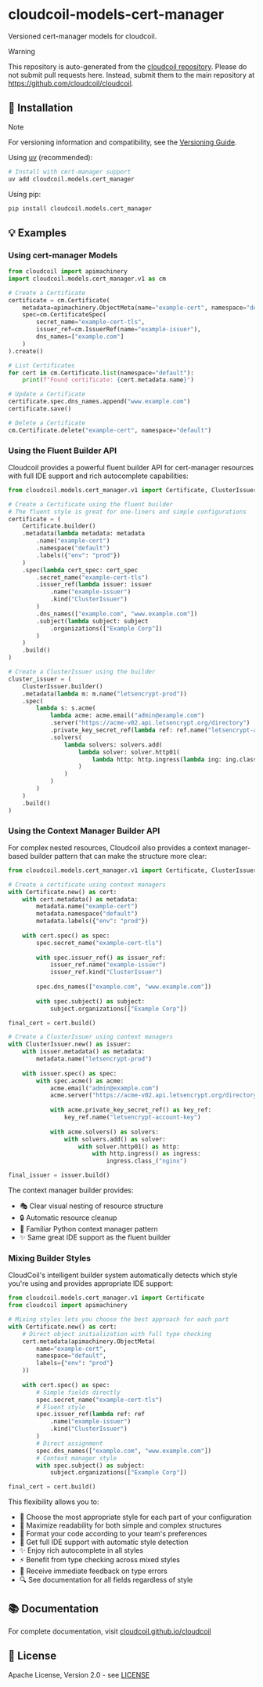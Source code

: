 # cloudcoil-models-cert-manager

Versioned cert-manager models for cloudcoil.
> [!WARNING]  
> This repository is auto-generated from the [cloudcoil repository](https://github.com/cloudcoil/cloudcoil/tree/main/models/cert-manager). Please do not submit pull requests here. Instead, submit them to the main repository at https://github.com/cloudcoil/cloudcoil.

## 🔧 Installation

> [!NOTE]
> For versioning information and compatibility, see the [Versioning Guide](https://github.com/cloudcoil/cloudcoil/blob/main/VERSIONING.md).

Using [uv](https://github.com/astral-sh/uv) (recommended):

```bash
# Install with cert-manager support
uv add cloudcoil.models.cert_manager
```

Using pip:

```bash
pip install cloudcoil.models.cert_manager
```

## 💡 Examples

### Using cert-manager Models

```python
from cloudcoil import apimachinery
import cloudcoil.models.cert_manager.v1 as cm

# Create a Certificate
certificate = cm.Certificate(
    metadata=apimachinery.ObjectMeta(name="example-cert", namespace="default"),
    spec=cm.CertificateSpec(
        secret_name="example-cert-tls",
        issuer_ref=cm.IssuerRef(name="example-issuer"),
        dns_names=["example.com"]
    )
).create()

# List Certificates
for cert in cm.Certificate.list(namespace="default"):
    print(f"Found certificate: {cert.metadata.name}")

# Update a Certificate
certificate.spec.dns_names.append("www.example.com")
certificate.save()

# Delete a Certificate
cm.Certificate.delete("example-cert", namespace="default")
```

### Using the Fluent Builder API

Cloudcoil provides a powerful fluent builder API for cert-manager resources with full IDE support and rich autocomplete capabilities:

```python
from cloudcoil.models.cert_manager.v1 import Certificate, ClusterIssuer

# Create a Certificate using the fluent builder
# The fluent style is great for one-liners and simple configurations
certificate = (
    Certificate.builder()
    .metadata(lambda metadata: metadata
        .name("example-cert")
        .namespace("default")
        .labels({"env": "prod"})
    )
    .spec(lambda cert_spec: cert_spec
        .secret_name("example-cert-tls")
        .issuer_ref(lambda issuer: issuer
            .name("example-issuer")
            .kind("ClusterIssuer")
        )
        .dns_names(["example.com", "www.example.com"])
        .subject(lambda subject: subject
            .organizations(["Example Corp"])
        )
    )
    .build()
)

# Create a ClusterIssuer using the builder
cluster_issuer = (
    ClusterIssuer.builder()
    .metadata(lambda m: m.name("letsencrypt-prod"))
    .spec(
        lambda s: s.acme(
            lambda acme: acme.email("admin@example.com")
            .server("https://acme-v02.api.letsencrypt.org/directory")
            .private_key_secret_ref(lambda ref: ref.name("letsencrypt-account-key"))
            .solvers(
                lambda solvers: solvers.add(
                    lambda solver: solver.http01(
                        lambda http: http.ingress(lambda ing: ing.class_("nginx"))
                    )
                )
            )
        )
    )
    .build()
)
```

### Using the Context Manager Builder API

For complex nested resources, Cloudcoil also provides a context manager-based builder pattern that can make the structure more clear:

```python
from cloudcoil.models.cert_manager.v1 import Certificate, ClusterIssuer

# Create a certificate using context managers
with Certificate.new() as cert:
    with cert.metadata() as metadata:
        metadata.name("example-cert")
        metadata.namespace("default")
        metadata.labels({"env": "prod"})
    
    with cert.spec() as spec:
        spec.secret_name("example-cert-tls")
        
        with spec.issuer_ref() as issuer_ref:
            issuer_ref.name("example-issuer")
            issuer_ref.kind("ClusterIssuer")
        
        spec.dns_names(["example.com", "www.example.com"])
        
        with spec.subject() as subject:
            subject.organizations(["Example Corp"])

final_cert = cert.build()

# Create a ClusterIssuer using context managers
with ClusterIssuer.new() as issuer:
    with issuer.metadata() as metadata:
        metadata.name("letsencrypt-prod")
    
    with issuer.spec() as spec:
        with spec.acme() as acme:
            acme.email("admin@example.com")
            acme.server("https://acme-v02.api.letsencrypt.org/directory")
            
            with acme.private_key_secret_ref() as key_ref:
                key_ref.name("letsencrypt-account-key")
            
            with acme.solvers() as solvers:
                with solvers.add() as solver:
                    with solver.http01() as http:
                        with http.ingress() as ingress:
                            ingress.class_("nginx")

final_issuer = issuer.build()
```

The context manager builder provides:
- 🎭 Clear visual nesting of resource structure
- 🔒 Automatic resource cleanup
- 🎯 Familiar Python context manager pattern
- ✨ Same great IDE support as the fluent builder

### Mixing Builder Styles

CloudCoil's intelligent builder system automatically detects which style you're using and provides appropriate IDE support:

```python
from cloudcoil.models.cert_manager.v1 import Certificate
from cloudcoil import apimachinery

# Mixing styles lets you choose the best approach for each part
with Certificate.new() as cert:
    # Direct object initialization with full type checking
    cert.metadata(apimachinery.ObjectMeta(
        name="example-cert",
        namespace="default",
        labels={"env": "prod"}
    ))
    
    with cert.spec() as spec:
        # Simple fields directly
        spec.secret_name("example-cert-tls")
        # Fluent style
        spec.issuer_ref(lambda ref: ref
            .name("example-issuer")
            .kind("ClusterIssuer")
        )
        # Direct assignment
        spec.dns_names(["example.com", "www.example.com"])
        # Context manager style
        with spec.subject() as subject:
            subject.organizations(["Example Corp"])

final_cert = cert.build()
```

This flexibility allows you to:
- 🔀 Choose the most appropriate style for each part of your configuration
- 📖 Maximize readability for both simple and complex structures
- 🎨 Format your code according to your team's preferences
- 🧠 Get full IDE support with automatic style detection
- ✨ Enjoy rich autocomplete in all styles
- ⚡ Benefit from type checking across mixed styles
- 🎯 Receive immediate feedback on type errors
- 🔍 See documentation for all fields regardless of style

## 📚 Documentation

For complete documentation, visit [cloudcoil.github.io/cloudcoil](https://cloudcoil.github.io/cloudcoil)

## 📜 License

Apache License, Version 2.0 - see [LICENSE](LICENSE)
